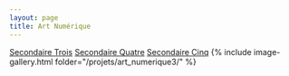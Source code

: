 ```yaml
---
layout: page 
title: Art Numérique
---
```

[Secondaire Trois](../Art_numerique/) [Secondaire Quatre](../Art_numerique4/) [Secondaire Cinq](../Art_numerique5/)
{% include image-gallery.html folder="/projets/art_numerique3/" %} 
